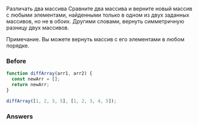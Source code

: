 Различать два массива
Сравните два массива и верните новый массив с любыми элементами, найденными только в одном из двух заданных массивов, но не в обоих. Другими словами, вернуть симметричную разницу двух массивов.

Примечание. Вы можете вернуть массив с его элементами в любом порядке.
### Before
```javascript
function diffArray(arr1, arr2) {
  const newArr = [];
  return newArr;
}

diffArray([1, 2, 3, 5], [1, 2, 3, 4, 5]);
```
### Answers
```javascript

```
